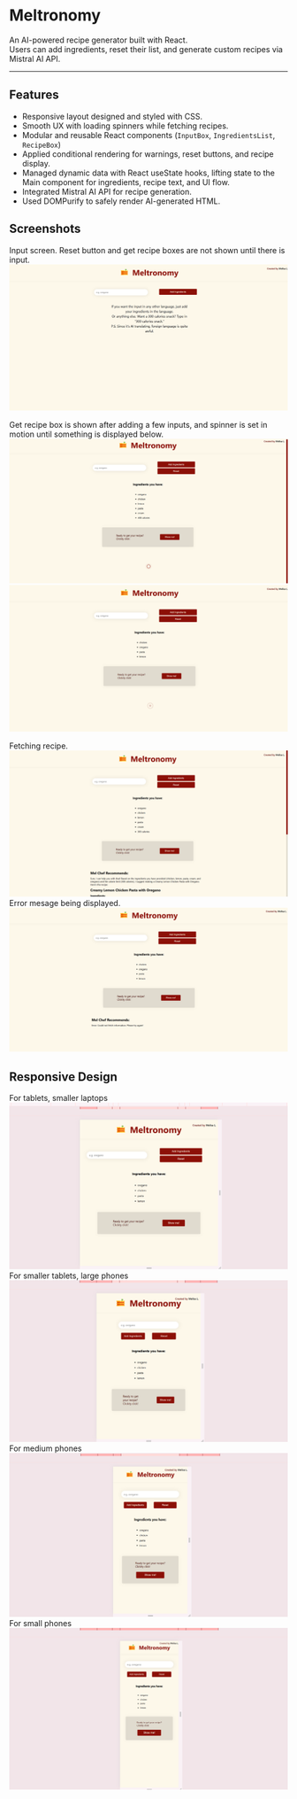 # Meltronomy

An AI-powered recipe generator built with React.  
Users can add ingredients, reset their list, and generate custom recipes via Mistral AI API.

---

## Features
- Responsive layout designed and styled with CSS.
- Smooth UX with loading spinners while fetching recipes.
- Modular and reusable React components (`InputBox`, `IngredientsList`, `RecipeBox`)
- Applied conditional rendering for warnings, reset buttons, and recipe display.
- Managed dynamic data with React useState hooks, lifting state to the Main component for ingredients, recipe text, and UI flow. 
- Integrated Mistral AI API for recipe generation.
- Used DOMPurify to safely render AI-generated HTML.

## Screenshots 

Input screen. Reset button and get recipe boxes are not shown until there is input.
![Screenshot of Meltronomy](./img/meltronomy3.png)

Get recipe box is shown after adding a few inputs, and spinner is set in motion until something is displayed below.
![Screenshot of Meltronomy](./img/meltronomy2.png)
![Screenshot of Meltronomy](./img/meltronomy4.png)

Fetching recipe.
![Screenshot of Meltronomy](./img/meltronomy1.png)
Error mesage being displayed.
![Screenshot of Meltronomy](./img/meltronomy5.png)

## Responsive Design
For tablets, smaller laptops
![Screenshot of Meltronomy Responsive Design](./img/responsive2.png)
For smaller tablets, large phones
![Screenshot of Meltronomy Responsive Design](./img/responsive3.png)
For medium phones
![Screenshot of Meltronomy Responsive Design](./img/responsive4.png)
For small phones
![Screenshot of Meltronomy Responsive Design](./img/responsive1.png)
